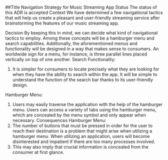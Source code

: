##Title
Navigation Strategy for Music Streaming App
Status
The status of this ADR is accepted
Context
We have determined a few navigational tactics that will help us create a pleasant and user-friendly streaming service after brainstorming the features of our music streaming app.

Decision
By keeping this in mind, we can decide what kind of navigational tactics to employ. Among these concepts will be a hamburger menu and search capabilities. Additionally, the aforementioned menus and functionality will be designed in a way that makes sense to consumers. An worldwide sign for a menu, for instance, is three parallel lines placed vertically on top of one another.
Search Functionality:
1. It is simpler for consumers to locate precisely what they are looking for when they have the ability to search within the app. It will be simple to understand the function of the search bar thanks to its user-friendly design.

Hamburger Menu:
1. Users may easily traverse the application with the help of the hamburger menu. Users can access a variety of tabs using the hamburger menu, which are concealed by the menu symbol and only appear when necessary.
Consequences
Hamburger Menu:
1.	 The number of buttons that must be pressed in order for the user to reach their destination is a problem that might arise when utilizing a hamburger menu. When utilizing an application, users will become disinterested and impatient if there are too many processes involved.
2.	 This may also imply that crucial information is concealed from the consumer at first glance.

